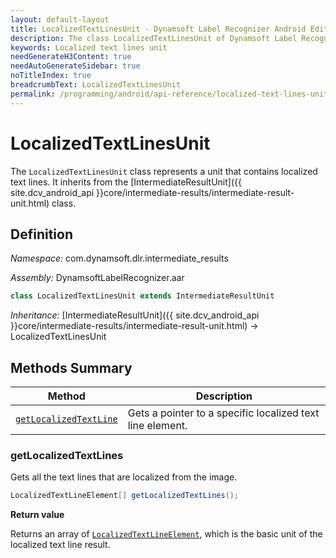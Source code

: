 ```yaml
---
layout: default-layout
title: LocalizedTextLinesUnit - Dynamsoft Label Recognizer Android Edition
description: The class LocalizedTextLinesUnit of Dynamsoft Label Recognizer represents a unit that contains localized text lines.
keywords: Localized text lines unit
needGenerateH3Content: true
needAutoGenerateSidebar: true
noTitleIndex: true
breadcrumbText: LocalizedTextLinesUnit
permalink: /programming/android/api-reference/localized-text-lines-unit.html
---
```


# LocalizedTextLinesUnit

The `LocalizedTextLinesUnit` class represents a unit that contains localized text lines. It inherits from the [IntermediateResultUnit]({{ site.dcv_android_api }}core/intermediate-results/intermediate-result-unit.html) class.

## Definition

*Namespace:* com.dynamsoft.dlr.intermediate_results

*Assembly:* DynamsoftLabelRecognizer.aar

```java
class LocalizedTextLinesUnit extends IntermediateResultUnit
```

*Inheritance:* [IntermediateResultUnit]({{ site.dcv_android_api }}core/intermediate-results/intermediate-result-unit.html) -> LocalizedTextLinesUnit

## Methods Summary

| Method | Description |
| ------ | ----------- |
| [`getLocalizedTextLine`](#getlocalizedtextlines) | Gets a pointer to a specific localized text line element. |

### getLocalizedTextLines

Gets all the text lines that are localized from the image.

```java
LocalizedTextLineElement[] getLocalizedTextLines();
```

**Return value**

Returns an array of [`LocalizedTextLineElement`](localized-text-line-element.md), which is the basic unit of the localized text line result.
